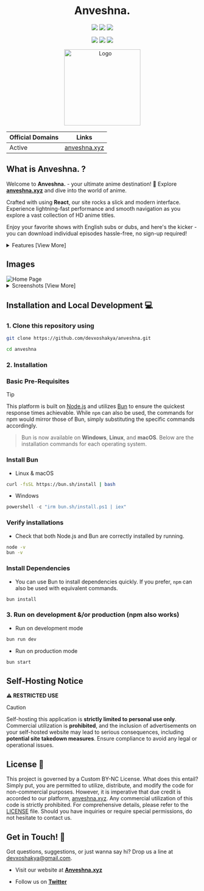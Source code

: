 <h1 align="center">
Anveshna.
</h1>

<p align="center">
  <a href="#"><img src="https://img.shields.io/badge/typescript-%23007acc.svg?style=for-the-badge&logo=typescript&logoColor=%23ffffff"/></a>
  <a href="#"><img src="https://img.shields.io/badge/react-%2320232a.svg?style=for-the-badge&logo=react&logoColor=%2361DAFB"/></a>
  <a href="#"><img src="https://img.shields.io/badge/styled--components-742b66.svg?style=for-the-badge&logo=styled-components&logoColor=#e682d5"/></a>
</p>

<p align="center">
  <a href="#"><img src="https://img.shields.io/badge/Node.js-339933.svg?style=for-the-badge&logo=node.js&logoColor=white"/></a>
  <a href="#"><img src="https://img.shields.io/badge/Bun.js-febbd0.svg?style=for-the-badge&logo=bun&logoColor=f9f1e1"/></a>
  <a href="#"><img src="https://img.shields.io/badge/vercel-%23000000.svg?style=for-the-badge&logo=vercel&logoColor=white"/></a>
</p>

<p align="center">
  <a href="https://www.anveshna.xyz" target="_blank">
    <img src="https://raw.githubusercontent.com/devxoshakya/anveshna/main/src/images/icon.png" alt="Logo" width="200"/>
  </a>
</p>



<div align="center" >

| Official Domains | Links                                      |
| ---------------- | ------------------------------------------ |
| Active              | [anveshna.xyz](https://www.anveshna.xyz)       |

</div>

## What is Anveshna. ?

Welcome to **Anveshna.** - your ultimate anime destination! 🤯 Explore **[anveshna.xyz](https://www.anveshna.xyz)** and dive into the world of anime.

Crafted with using **React**, our site rocks a slick and modern interface. Experience lightning-fast performance and smooth navigation as you explore a vast collection of HD anime titles.

Enjoy your favorite shows with English subs or dubs, and here's the kicker - you can download individual episodes hassle-free, no sign-up required!

<!-- ## Features 🪴 -->

<details>
<summary>Features [View More]</summary>

### General

- Latest Anime support
- User-friendly interface
- Mobile responsive
- Fast page load
- Dark theme

### Watch Page

- **Player**
  - Autoplay next episode
  - Skip op/ed button
  - Theater mode


</details>

## Images

<div style="text-align: left;">
  <img src="https://raw.githubusercontent.com/devxoshakya/anveshna/main/src/images/home.png" alt="Home Page" style="max-width: 70%;" >
  <details>
  <summary>Screenshots [View More]</summary>
  <br>
  <img src="https://raw.githubusercontent.com/devxoshakya/anveshna/main/src/images/initial.png" alt="Splash Page" style="max-width: 70%;">
  <img src="https://raw.githubusercontent.com/devxoshakya/anveshna/main/src/images/watch.png" alt="Watch Page" style="max-width: 70%;">
  </details>
</div>

## Installation and Local Development 💻

### 1. Clone this repository using

```bash
git clone https://github.com/devxoshakya/anveshna.git
```

```bash
cd anveshna
```

### 2. Installation

### Basic Pre-Requisites

> [!TIP]
> This platform is built on [Node.js](https://nodejs.org/) and utilizes [Bun](https://bun.sh/) to ensure the quickest response times achievable. While `npm` can also be used, the commands for npm would mirror those of Bun, simply substituting the specific commands accordingly.

> Bun is now available on **Windows**, **Linux**, and **macOS**. Below are the installation commands for each operating system.

### Install Bun

- Linux & macOS

```bash
curl -fsSL https://bun.sh/install | bash
```

- Windows

```powershell
powershell -c "irm bun.sh/install.ps1 | iex"
```

### Verify installations

- Check that both Node.js and Bun are correctly installed by running.

```bash
node -v
bun -v
```

### Install Dependencies

- You can use Bun to install dependencies quickly. If you prefer, `npm` can also be used with equivalent commands.

```bash
bun install
```


### 3. Run on development &/or production (npm also works)

- Run on development mode

```bash
bun run dev
```

- Run on production mode

```bash
bun start
```

## Self-Hosting Notice

**⚠️ RESTRICTED USE**

> [!CAUTION]
> Self-hosting this application is **strictly limited to personal use only**. Commercial utilization is **prohibited**, and the inclusion of advertisements on your self-hosted website may lead to serious consequences, including **potential site takedown measures**. Ensure compliance to avoid any legal or operational issues.

## License 📝

This project is governed by a Custom BY-NC License. What does this entail? Simply put, you are permitted to utilize, distribute, and modify the code for non-commercial purposes. However, it is imperative that due credit is accorded to our platform, [anveshna.xyz](https://www.anveshna.xyz). Any commercial utilization of this code is strictly prohibited. For comprehensive details, please refer to the [LICENSE](LICENSE) file. Should you have inquiries or require special permissions, do not hesitate to contact us.


## Get in Touch! 📧

Got questions, suggestions, or just wanna say hi? Drop us a line at <devxoshakya@gmail.com>.

- Visit our website at **[Anveshna.xyz](https://www.anveshna.xyz)**

- Follow us on **[Twitter](https://twitter.com/devxoshakya)**

